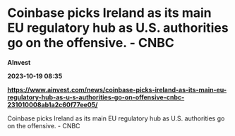 # Coinbase picks Ireland as its main EU regulatory hub as U.S. authorities go on the offensive. - CNBC
**AInvest**

**2023-10-19 08:35**

**https://www.ainvest.com/news/coinbase-picks-ireland-as-its-main-eu-regulatory-hub-as-u-s-authorities-go-on-offensive-cnbc-231010008ab1a2c60f77ee05/**

Coinbase picks Ireland as its main EU regulatory hub as U.S. authorities go on the offensive. - CNBC